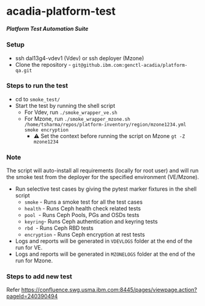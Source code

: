 # acadia-platform-test
##### Platform Test Automation Suite

### Setup
- ssh dal13g4-vdev1 (Vdev) or ssh deployer (Mzone)
- Clone the repository - `git@github.ibm.com:genctl-acadia/platform-qa.git`

### Steps to run the test
- cd to `smoke_test/`
- Start the test by running the shell script 
   - For Vdev, run 
   `./smoke_wrapper_ve.sh`
   - For Mzone, run 
   `./smoke_wrapper_mzone.sh /home/tsharma/repos/platform-inventory/region/mzone1234.yml smoke encryption`
      - :warning: Set the context before running the script on Mzone `gt -Z mzone1234`

### Note
The script will auto-install all requirements (locally for root user) and will run the smoke test from the deployer for the specified environment (VE/Mzone).
- Run selective test cases by giving the pytest marker fixtures in the shell script
   - `smoke` - Runs a smoke test for all the test cases
   - `health` - Runs Ceph health check related tests
   - `pool`  - Runs Ceph Pools, PGs and OSDs tests
   - `keyring`- Runs Ceph authentication and keyring tests
   - `rbd`  - Runs Ceph RBD tests 
   - `encryption` - Runs Ceph encryption at rest tests
- Logs and reports will be generated in `VDEVLOGS` folder at the end of the run for VE.
- Logs and reports will be generated in `MZONELOGS` folder at the end of the run for Mzone.

### Steps to add new test
Refer https://confluence.swg.usma.ibm.com:8445/pages/viewpage.action?pageId=240390494
